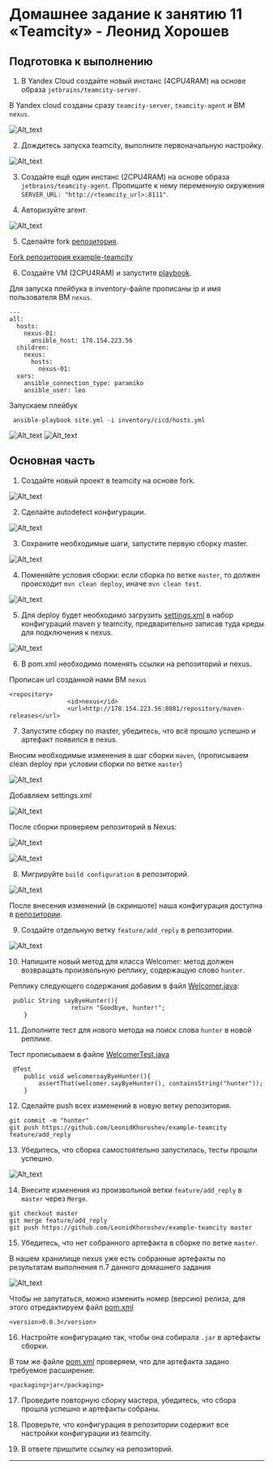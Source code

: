 # Домашнее задание к занятию 11 «Teamcity» - Леонид Хорошев

## Подготовка к выполнению

1. В Yandex Cloud создайте новый инстанс (4CPU4RAM) на основе образа `jetbrains/teamcity-server`.

В Yandex cloud созданы сразу `teamcity-server`, `teamcity-agent` и ВМ `nexus`.

![Alt_text](https://github.com/LeonidKhoroshev/mnt-homeworks/blob/MNT-video/09-ci-05-teamcity/screenshots/team1.png)

2. Дождитесь запуска teamcity, выполните первоначальную настройку.
   
![Alt_text](https://github.com/LeonidKhoroshev/mnt-homeworks/blob/MNT-video/09-ci-05-teamcity/screenshots/team4.png)

3. Создайте ещё один инстанс (2CPU4RAM) на основе образа `jetbrains/teamcity-agent`. Пропишите к нему переменную окружения `SERVER_URL: "http://<teamcity_url>:8111"`.

4. Авторизуйте агент.

![Alt_text](https://github.com/LeonidKhoroshev/mnt-homeworks/blob/MNT-video/09-ci-05-teamcity/screenshots/team5.png)

5. Сделайте fork [репозитория](https://github.com/aragastmatb/example-teamcity).

[Fork репозитория example-teamcity](https://github.com/LeonidKhoroshev/example-teamcity)

6. Создайте VM (2CPU4RAM) и запустите [playbook](./infrastructure).

Для запуска плейбука в inventory-файле прописаны ip и имя пользователя ВМ `nexus`.
```
---
all:
  hosts:
    nexus-01:
      ansible_host: 178.154.223.56
  children:
    nexus:
      hosts:
        nexus-01:
  vars:
    ansible_connection_type: paramiko
    ansible_user: leo
```

Запускаем плейбук

```
 ansible-playbook site.yml -i inventory/cicd/hosts.yml
```
![Alt_text](https://github.com/LeonidKhoroshev/mnt-homeworks/blob/MNT-video/09-ci-05-teamcity/screenshots/team2.png)
![Alt_text](https://github.com/LeonidKhoroshev/mnt-homeworks/blob/MNT-video/09-ci-05-teamcity/screenshots/team3.png)



## Основная часть

1. Создайте новый проект в teamcity на основе fork.

![Alt_text](https://github.com/LeonidKhoroshev/mnt-homeworks/blob/MNT-video/09-ci-05-teamcity/screenshots/team6.png)

2. Сделайте autodetect конфигурации.

![Alt_text](https://github.com/LeonidKhoroshev/mnt-homeworks/blob/MNT-video/09-ci-05-teamcity/screenshots/team7.png)

3. Сохраните необходимые шаги, запустите первую сборку master.

![Alt_text](https://github.com/LeonidKhoroshev/mnt-homeworks/blob/MNT-video/09-ci-05-teamcity/screenshots/team8.png)

4. Поменяйте условия сборки: если сборка по ветке `master`, то должен происходит `mvn clean deploy`, иначе `mvn clean test`.

![Alt_text](https://github.com/LeonidKhoroshev/mnt-homeworks/blob/MNT-video/09-ci-05-teamcity/screenshots/team15.png)

5. Для deploy будет необходимо загрузить [settings.xml](./teamcity/settings.xml) в набор конфигураций maven у teamcity, предварительно записав туда креды для подключения к nexus.

![Alt_text](https://github.com/LeonidKhoroshev/mnt-homeworks/blob/MNT-video/09-ci-05-teamcity/screenshots/team14.png)

6. В pom.xml необходимо поменять ссылки на репозиторий и nexus.

Прописан url созданной нами ВМ `nexus`
```
<repository>
				<id>nexus</id>
				<url>http://178.154.223.56:8081/repository/maven-releases</url>
```

7. Запустите сборку по master, убедитесь, что всё прошло успешно и артефакт появился в nexus.

Вносим необходимые изменения в шаг сборки `maven`, (прописываем clean deploy при условии сборки по ветке `master`) 

![Alt_text](https://github.com/LeonidKhoroshev/mnt-homeworks/blob/MNT-video/09-ci-05-teamcity/screenshots/team9.png)

Добавляем settings.xml

![Alt_text](https://github.com/LeonidKhoroshev/mnt-homeworks/blob/MNT-video/09-ci-05-teamcity/screenshots/team10.png)

После сборки проверяем репозиторий в Nexus:

![Alt_text](https://github.com/LeonidKhoroshev/mnt-homeworks/blob/MNT-video/09-ci-05-teamcity/screenshots/team11.png)

![Alt_text](https://github.com/LeonidKhoroshev/mnt-homeworks/blob/MNT-video/09-ci-05-teamcity/screenshots/team12.png)


8. Мигрируйте `build configuration` в репозиторий.

![Alt_text](https://github.com/LeonidKhoroshev/mnt-homeworks/blob/MNT-video/09-ci-05-teamcity/screenshots/team13.png)

После внесения изменений (в скриншоте) наша конфигурация доступна в [репозитории](https://github.com/LeonidKhoroshev/example-teamcity/tree/master/.teamcity/ExampleTeamcity).


9. Создайте отдельную ветку `feature/add_reply` в репозитории.

![Alt_text](https://github.com/LeonidKhoroshev/mnt-homeworks/blob/MNT-video/09-ci-05-teamcity/screenshots/team16.png)

10. Напишите новый метод для класса Welcomer: метод должен возвращать произвольную реплику, содержащую слово `hunter`.

Реплику следующего содержания добавим в файл [Welcomer.java](https://github.com/LeonidKhoroshev/example-teamcity/blob/feature/add_reply/src/main/java/plaindoll/Welcomer.java):

```
 public String sayByeHunter(){
                 return "Goodbye, hunter!";
	}
```

11. Дополните тест для нового метода на поиск слова `hunter` в новой реплике.

Тест прописываем в файле [WelcomerTest.java](https://github.com/LeonidKhoroshev/example-teamcity/blob/feature/add_reply/src/test/java/plaindoll/WelcomerTest.java)

```
 @Test
	public void welcomersayByeHunter(){
		assertThat(welcomer.sayByeHunter(), containsString("hunter"));
	}
```

12. Сделайте push всех изменений в новую ветку репозитория.

```
git commit -m "hunter"
git push https://github.com/LeonidKhoroshev/example-teamcity feature/add_reply
```

13. Убедитесь, что сборка самостоятельно запустилась, тесты прошли успешно.

![Alt_text](https://github.com/LeonidKhoroshev/mnt-homeworks/blob/MNT-video/09-ci-05-teamcity/screenshots/team17.png)

14. Внесите изменения из произвольной ветки `feature/add_reply` в `master` через `Merge`.

```
git checkout master
git merge feature/add_reply
git push https://github.com/LeonidKhoroshev/example-teamcity master
```

15. Убедитесь, что нет собранного артефакта в сборке по ветке `master`.

В нашем хранилище nexus уже есть собранные артефакты по результатам выполнения п.7 данного домашнего задания

![Alt_text](https://github.com/LeonidKhoroshev/mnt-homeworks/blob/MNT-video/09-ci-05-teamcity/screenshots/team18.png) 

Чтобы не запутаться, можно изменить номер (версию) релиза, для этого отредактируем файл [pom.xml](https://github.com/LeonidKhoroshev/example-teamcity/blob/master/pom.xml)

```
<version>0.0.3</version>
```

16. Настройте конфигурацию так, чтобы она собирала `.jar` в артефакты сборки.

В том же файле [pom.xml](https://github.com/LeonidKhoroshev/example-teamcity/blob/master/pom.xml) проверяем, что для артефакта задано требуемое расширение:
```
<packaging>jar</packaging>
```

17. Проведите повторную сборку мастера, убедитесь, что сбора прошла успешно и артефакты собраны.


18. Проверьте, что конфигурация в репозитории содержит все настройки конфигурации из teamcity.
19. В ответе пришлите ссылку на репозиторий.

---
